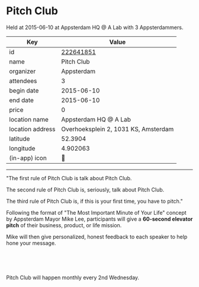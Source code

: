 # Pitch Club
Held at 2015-06-10 at Appsterdam HQ @ A Lab with 3 Appsterdammers.
        
|Key|Value
|---|---|
|id|[222641851](https://www.meetup.com/appsterdam/events/222641851/)|
|name|Pitch Club|
|organizer|Appsterdam|
|attendees|3|
|begin date|2015-06-10|
|end date|2015-06-10|
|price|0|
|location name|Appsterdam HQ @ A Lab|
|location address|Overhoeksplein 2, 1031 KS, Amsterdam|
|latitude|52.3904|
|longitude|4.902063|
|(in-app) icon|🎤|

---

"The first rule of Pitch Club is talk about Pitch Club.

The second rule of Pitch Club is, seriously, talk about Pitch Club.

The third rule of Pitch Club is, if this is your first time, you have to pitch."

Following the format of "The Most Important Minute of Your Life" concept by Appsterdam Mayor Mike Lee, participants will give a **60-second elevator pitch** of their business, product, or life mission.

Mike will then give personalized, honest feedback to each speaker to help hone your message.

 

 

Pitch Club will happen monthly every 2nd Wednesday.


